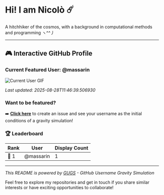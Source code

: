 # Hi! I am Nicolò ☄️

A hitchhiker of the cosmos, with a background in computational methods and programming ヽ^^丿

---

<!-- GUGS_START -->

## 🎮 Interactive GitHub Profile

### Current Featured User: @massarin

![Current User GIF](assets/current_user.gif)

*Last updated: 2025-08-28T11:46:39.506930*

### Want to be featured?

➡️ **[Click here](https://github.com/massarin/massarin/issues/new?title=Feature%20me!&body=I%20want%20to%20be%20featured%20on%20your%20profile!)**
 to create an issue and see your username as the initial conditions of a gravity simulation!


### 🏆 Leaderboard

| Rank | User | Display Count |
|------|------|---------------|
| 🥇 1 | @massarin | 1 |


---

*This README is powered by [GUGS](https://github.com/massarin/gugs) - GitHub Username Gravity Simulation*

<!-- GUGS_END -->

Feel free to explore my repositories and get in touch if you share similar interests or have exciting opportunities to collaborate!